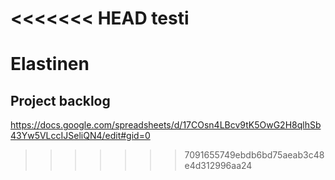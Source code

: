 <<<<<<< HEAD
testi
=======
# Elastinen

## Project backlog
https://docs.google.com/spreadsheets/d/17COsn4LBcv9tK5OwG2H8qlhSb43Yw5VLccIJSeliQN4/edit#gid=0
>>>>>>> 7091655749ebdb6bd75aeab3c48e4d312996aa24
